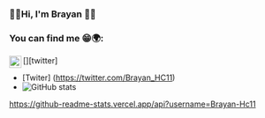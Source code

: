 ### 🎸🎶Hi, I'm Brayan 🤟🏴

### You can find me 😁🌍:

[<img align="left" alt="Brayan-Hc11 | Twitter" width="22px" src="https://cdn.jsdelivr.net/npm/simple-icons@v3/icons/twitter.svg" />][twitter]
- [Twiter] (https://twitter.com/Brayan_HC11)
- ![GitHub stats](https://github-readme-stats.vercel.app/api?username=Brayan-Hc11&show_icons=true&hide_border=true)


https://github-readme-stats.vercel.app/api?username=Brayan-Hc11
